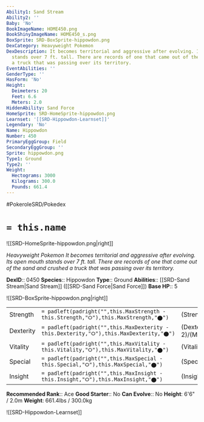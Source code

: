 ```yaml
---
Ability1: Sand Stream
Ability2: ''
Baby: 'No'
BookImageName: HOME450.png
BookShinyImageName: HOME450_s.png
BoxSprite: SRD-BoxSprite-hippowdon.png
DexCategory: Heavyweight Pokemon
DexDescription: It becomes territorial and aggressive after evolving. Its open mouth
  stands over 7 ft. tall. There are records of one that came out of the sand and crushed
  a truck that was passing over its territory.
EventAbilities: ''
GenderType: ''
HasForm: 'No'
Height:
  Deimeters: 20
  Feet: 6.6
  Meters: 2.0
HiddenAbility: Sand Force
HomeSprite: SRD-HomeSprite-hippowdon.png
Learnset: '[[SRD-Hippowdon-Learnset]]'
Legendary: 'No'
Name: Hippowdon
Number: 450
PrimaryEggGroup: Field
SecondaryEggGroup: ''
Sprite: hippowdon.png
Type1: Ground
Type2: ''
Weight:
  Hectograms: 3000
  Kilograms: 300.0
  Pounds: 661.4
---
```


#PokeroleSRD/Pokedex

# `= this.name`

![[SRD-HomeSprite-hippowdon.png|right]]

*Heavyweight Pokemon*
*It becomes territorial and aggressive after evolving. Its open mouth stands over 7 ft. tall. There are records of one that came out of the sand and crushed a truck that was passing over its territory.*

**DexID**:: 0450
**Species**:: Hippowdon
**Type**:: Ground
**Abilities**:: [[SRD-Sand Stream|Sand Stream]] ([[SRD-Sand Force|Sand Force]])
**Base HP**:: 5

![[SRD-BoxSprite-hippowdon.png|right]]

|           |                                                                                        |                                          |
| --------- | -------------------------------------------------------------------------------------- | ---------------------------------------- |
| Strength  | `= padleft(padright("",this.MaxStrength - this.Strength,"⭘"),this.MaxStrength,"⬤")`    | (Strength::3)/(MaxStrength::6)   |
| Dexterity | `= padleft(padright("",this.MaxDexterity - this.Dexterity,"⭘"),this.MaxDexterity,"⬤")` | (Dexterity:: 2)/(MaxDexterity::4) |
| Vitality  | `= padleft(padright("",this.MaxVitality - this.Vitality,"⭘"),this.MaxVitality,"⬤")`    | (Vitality::3)/(MaxVitality::6)   |
| Special   | `= padleft(padright("",this.MaxSpecial - this.Special,"⭘"),this.MaxSpecial,"⬤")`       | (Special::2)/(MaxSpecial::4)     |
| Insight   | `= padleft(padright("",this.MaxInsight - this.Insight,"⭘"),this.MaxInsight,"⬤")`       | (Insight::2)/(MaxInsight::5)     |

**Recommended Rank**:: Ace
**Good Starter**:: No
**Can Evolve**:: No
**Height**: 6'6" / 2.0m
**Weight**: 661.4lbs / 300.0kg

![[SRD-Hippowdon-Learnset]]
